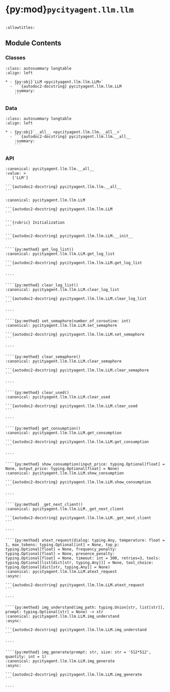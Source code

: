 # {py:mod}`pycityagent.llm.llm`

```{py:module} pycityagent.llm.llm
```

```{autodoc2-docstring} pycityagent.llm.llm
:allowtitles:
```

## Module Contents

### Classes

````{list-table}
:class: autosummary longtable
:align: left

* - {py:obj}`LLM <pycityagent.llm.llm.LLM>`
  - ```{autodoc2-docstring} pycityagent.llm.llm.LLM
    :summary:
    ```
````

### Data

````{list-table}
:class: autosummary longtable
:align: left

* - {py:obj}`__all__ <pycityagent.llm.llm.__all__>`
  - ```{autodoc2-docstring} pycityagent.llm.llm.__all__
    :summary:
    ```
````

### API

````{py:data} __all__
:canonical: pycityagent.llm.llm.__all__
:value: >
   ['LLM']

```{autodoc2-docstring} pycityagent.llm.llm.__all__
```

````

`````{py:class} LLM(config: pycityagent.llm.llmconfig.LLMConfig)
:canonical: pycityagent.llm.llm.LLM

```{autodoc2-docstring} pycityagent.llm.llm.LLM
```

```{rubric} Initialization
```

```{autodoc2-docstring} pycityagent.llm.llm.LLM.__init__
```

````{py:method} get_log_list()
:canonical: pycityagent.llm.llm.LLM.get_log_list

```{autodoc2-docstring} pycityagent.llm.llm.LLM.get_log_list
```

````

````{py:method} clear_log_list()
:canonical: pycityagent.llm.llm.LLM.clear_log_list

```{autodoc2-docstring} pycityagent.llm.llm.LLM.clear_log_list
```

````

````{py:method} set_semaphore(number_of_coroutine: int)
:canonical: pycityagent.llm.llm.LLM.set_semaphore

```{autodoc2-docstring} pycityagent.llm.llm.LLM.set_semaphore
```

````

````{py:method} clear_semaphore()
:canonical: pycityagent.llm.llm.LLM.clear_semaphore

```{autodoc2-docstring} pycityagent.llm.llm.LLM.clear_semaphore
```

````

````{py:method} clear_used()
:canonical: pycityagent.llm.llm.LLM.clear_used

```{autodoc2-docstring} pycityagent.llm.llm.LLM.clear_used
```

````

````{py:method} get_consumption()
:canonical: pycityagent.llm.llm.LLM.get_consumption

```{autodoc2-docstring} pycityagent.llm.llm.LLM.get_consumption
```

````

````{py:method} show_consumption(input_price: typing.Optional[float] = None, output_price: typing.Optional[float] = None)
:canonical: pycityagent.llm.llm.LLM.show_consumption

```{autodoc2-docstring} pycityagent.llm.llm.LLM.show_consumption
```

````

````{py:method} _get_next_client()
:canonical: pycityagent.llm.llm.LLM._get_next_client

```{autodoc2-docstring} pycityagent.llm.llm.LLM._get_next_client
```

````

````{py:method} atext_request(dialog: typing.Any, temperature: float = 1, max_tokens: typing.Optional[int] = None, top_p: typing.Optional[float] = None, frequency_penalty: typing.Optional[float] = None, presence_penalty: typing.Optional[float] = None, timeout: int = 300, retries=3, tools: typing.Optional[list[dict[str, typing.Any]]] = None, tool_choice: typing.Optional[dict[str, typing.Any]] = None)
:canonical: pycityagent.llm.llm.LLM.atext_request
:async:

```{autodoc2-docstring} pycityagent.llm.llm.LLM.atext_request
```

````

````{py:method} img_understand(img_path: typing.Union[str, list[str]], prompt: typing.Optional[str] = None) -> str
:canonical: pycityagent.llm.llm.LLM.img_understand
:async:

```{autodoc2-docstring} pycityagent.llm.llm.LLM.img_understand
```

````

````{py:method} img_generate(prompt: str, size: str = '512*512', quantity: int = 1)
:canonical: pycityagent.llm.llm.LLM.img_generate
:async:

```{autodoc2-docstring} pycityagent.llm.llm.LLM.img_generate
```

````

`````
